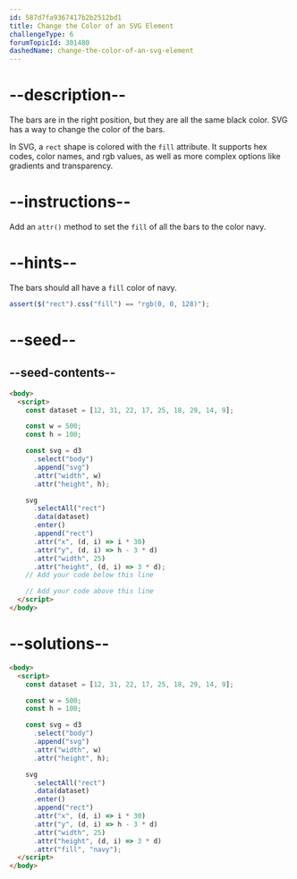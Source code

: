 ```yaml
---
id: 587d7fa9367417b2b2512bd1
title: Change the Color of an SVG Element
challengeType: 6
forumTopicId: 301480
dashedName: change-the-color-of-an-svg-element
---
```


# --description--

The bars are in the right position, but they are all the same black color. SVG has a way to change the color of the bars.

In SVG, a `rect` shape is colored with the `fill` attribute. It supports hex codes, color names, and rgb values, as well as more complex options like gradients and transparency.

# --instructions--

Add an `attr()` method to set the `fill` of all the bars to the color navy.

# --hints--

The bars should all have a `fill` color of navy.

```js
assert($("rect").css("fill") == "rgb(0, 0, 128)");
```

# --seed--

## --seed-contents--

```html
<body>
  <script>
    const dataset = [12, 31, 22, 17, 25, 18, 29, 14, 9];

    const w = 500;
    const h = 100;

    const svg = d3
      .select("body")
      .append("svg")
      .attr("width", w)
      .attr("height", h);

    svg
      .selectAll("rect")
      .data(dataset)
      .enter()
      .append("rect")
      .attr("x", (d, i) => i * 30)
      .attr("y", (d, i) => h - 3 * d)
      .attr("width", 25)
      .attr("height", (d, i) => 3 * d);
    // Add your code below this line

    // Add your code above this line
  </script>
</body>
```

# --solutions--

```html
<body>
  <script>
    const dataset = [12, 31, 22, 17, 25, 18, 29, 14, 9];

    const w = 500;
    const h = 100;

    const svg = d3
      .select("body")
      .append("svg")
      .attr("width", w)
      .attr("height", h);

    svg
      .selectAll("rect")
      .data(dataset)
      .enter()
      .append("rect")
      .attr("x", (d, i) => i * 30)
      .attr("y", (d, i) => h - 3 * d)
      .attr("width", 25)
      .attr("height", (d, i) => 3 * d)
      .attr("fill", "navy");
  </script>
</body>
```

